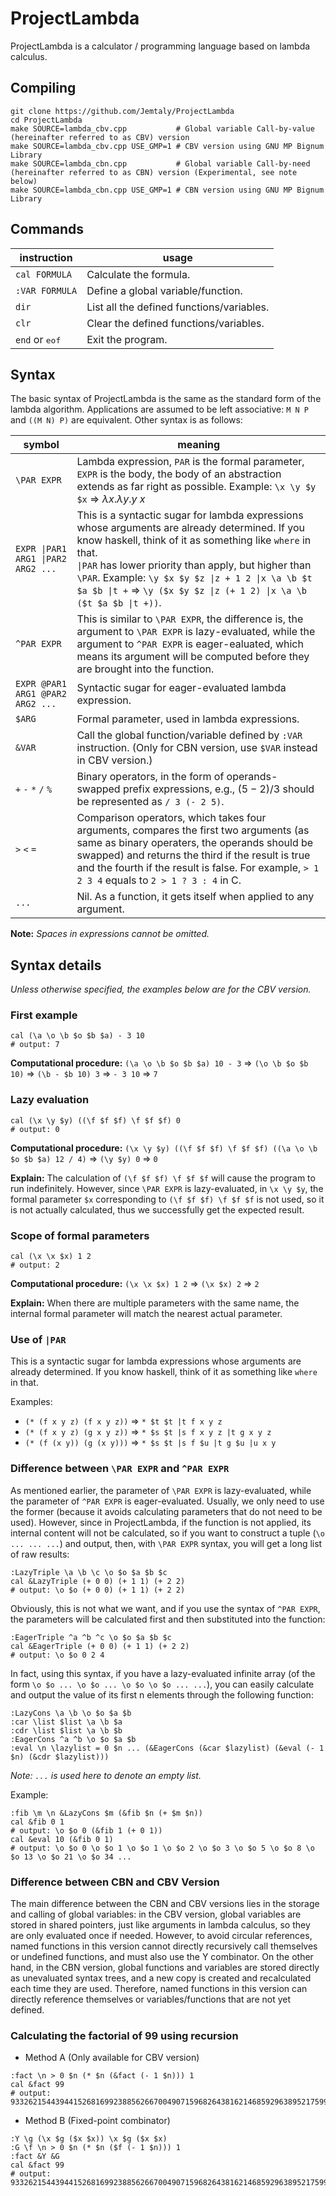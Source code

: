 # ProjectLambda

ProjectLambda is a calculator / programming language based on lambda calculus.

## Compiling

```
git clone https://github.com/Jemtaly/ProjectLambda
cd ProjectLambda
make SOURCE=lambda_cbv.cpp           # Global variable Call-by-value (hereinafter referred to as CBV) version
make SOURCE=lambda_cbv.cpp USE_GMP=1 # CBV version using GNU MP Bignum Library
make SOURCE=lambda_cbn.cpp           # Global variable Call-by-need (hereinafter referred to as CBN) version (Experimental, see note below)
make SOURCE=lambda_cbn.cpp USE_GMP=1 # CBN version using GNU MP Bignum Library
```

## Commands

| instruction | usage |
| --- | --- |
| `cal FORMULA` | Calculate the formula. |
| `:VAR FORMULA` | Define a global variable/function. |
| `dir` | List all the defined functions/variables. |
| `clr` | Clear the defined functions/variables. |
| `end` or <kbd>eof</kbd> | Exit the program. |

## Syntax

The basic syntax of ProjectLambda is the same as the standard form of the lambda algorithm. Applications are assumed to be left associative: `M N P` and `((M N) P)` are equivalent. Other syntax is as follows:

| symbol | meaning |
| --- | --- |
| `\PAR EXPR` | Lambda expression, `PAR` is the formal parameter, `EXPR` is the body, the body of an abstraction extends as far right as possible. Example: `\x \y $y $x` => $\lambda x.\lambda y.y\ x$ |
| `EXPR \|PAR1 ARG1 \|PAR2 ARG2 ...` | This is a syntactic sugar for lambda expressions whose arguments are already determined. If you know haskell, think of it as something like `where` in that. <br/>`\|PAR` has lower priority than apply, but higher than `\PAR`. Example: `\y $x $y $z \|z + 1 2 \|x \a \b $t $a $b \|t +` => `\y ($x $y $z \|z (+ 1 2) \|x \a \b ($t $a $b \|t +))`. |
| `^PAR EXPR` | This is similar to `\PAR EXPR`, the difference is, the argument to `\PAR EXPR` is lazy-evaluated, while the argument to `^PAR EXPR` is eager-ealuated, which means its argument will be computed before they are brought into the function. |
|  `EXPR @PAR1 ARG1 @PAR2 ARG2 ...` | Syntactic sugar for eager-evaluated lambda expression. |
| `$ARG` | Formal parameter, used in lambda expressions. |
| `&VAR` | Call the global function/variable defined by `:VAR` instruction. (Only for CBN version, use `$VAR` instead in CBV version.) |
| `+` `-` `*` `/` `%` | Binary operators, in the form of operands-swapped prefix expressions, e.g., $(5-2)/3$ should be represented as `/ 3 (- 2 5)`. |
| `>` `<` `=` | Comparison operators, which takes four arguments, compares the first two arguments (as same as binary operaters, the operands should be swapped) and returns the third if the result is true and the fourth if the result is false. For example, `> 1 2 3 4` equals to `2 > 1 ? 3 : 4` in C. |
| `...` | Nil. As a function, it gets itself when applied to any argument. |

**Note:** *Spaces in expressions cannot be omitted.*

## Syntax details

*Unless otherwise specified, the examples below are for the CBV version.*

### First example

```
cal (\a \o \b $o $b $a) - 3 10
# output: 7
```

**Computational procedure:** `(\a \o \b $o $b $a) 10 - 3` => `(\o \b $o $b 10)` => `(\b - $b 10) 3` => `- 3 10` => `7`

### Lazy evaluation

```
cal (\x \y $y) ((\f $f $f) \f $f $f) 0
# output: 0
```

**Computational procedure:** `(\x \y $y) ((\f $f $f) \f $f $f) ((\a \o \b $o $b $a) 12 / 4)` => `(\y $y) 0` => `0`

**Explain:** The calculation of `(\f $f $f) \f $f $f` will cause the program to run indefinitely. However, since `\PAR EXPR` is lazy-evaluated, in `\x \y $y`, the formal parameter `$x` corresponding to `(\f $f $f) \f $f $f` is not used, so it is not actually calculated, thus we successfully get the expected result.

### Scope of formal parameters

```
cal (\x \x $x) 1 2
# output: 2
```

**Computational procedure:** `(\x \x $x) 1 2` => `(\x $x) 2` => `2`

**Explain:** When there are multiple parameters with the same name, the internal formal parameter will match the nearest actual parameter.

### Use of `|PAR`

This is a syntactic sugar for lambda expressions whose arguments are already determined. If you know haskell, think of it as something like `where` in that.

Examples:

- `(* (f x y z) (f x y z))` => `* $t $t |t f x y z`
- `(* (f x y z) (g x y z))` => `* $s $t |s f x y z |t g x y z`
- `(* (f (x y)) (g (x y)))` => `* $s $t |s f $u |t g $u |u x y`

### Difference between `\PAR EXPR` and `^PAR EXPR`

As mentioned earlier, the parameter of `\PAR EXPR` is lazy-evaluated, while the parameter of `^PAR EXPR` is eager-evaluated. Usually, we only need to use the former (because it avoids calculating parameters that do not need to be used). However, since in ProjectLambda, if the function is not applied, its internal content will not be calculated, so if you want to construct a tuple (`\o ... ... ...`) and output, then, with `\PAR EXPR` syntax, you will get a long list of raw results:

```
:LazyTriple \a \b \c \o $o $a $b $c
cal &LazyTriple (+ 0 0) (+ 1 1) (+ 2 2)
# output: \o $o (+ 0 0) (+ 1 1) (+ 2 2)
```

Obviously, this is not what we want, and if you use the syntax of `^PAR EXPR`, the parameters will be calculated first and then substituted into the function:

```
:EagerTriple ^a ^b ^c \o $o $a $b $c
cal &EagerTriple (+ 0 0) (+ 1 1) (+ 2 2)
# output: \o $o 0 2 4
```

In fact, using this syntax, if you have a lazy-evaluated infinite array (of the form `\o $o ... \o $o ... \o $o \o $o ... ...`), you can easily calculate and output the value of its first n elements through the following function:

```
:LazyCons \a \b \o $o $a $b
:car \list $list \a \b $a
:cdr \list $list \a \b $b
:EagerCons ^a ^b \o $o $a $b
:eval \n \lazylist = 0 $n ... (&EagerCons (&car $lazylist) (&eval (- 1 $n) (&cdr $lazylist)))
```

*Note: `...` is used here to denote an empty list.*

Example:

```
:fib \m \n &LazyCons $m (&fib $n (+ $m $n))
cal &fib 0 1
# output: \o $o 0 (&fib 1 (+ 0 1))
cal &eval 10 (&fib 0 1)
# output: \o $o 0 \o $o 1 \o $o 1 \o $o 2 \o $o 3 \o $o 5 \o $o 8 \o $o 13 \o $o 21 \o $o 34 ...
```

### Difference between CBN and CBV Version

The main difference between the CBN and CBV versions lies in the storage and calling of global variables: in the CBV version, global variables are stored in shared pointers, just like arguments in lambda calculus, so they are only evaluated once if needed. However, to avoid circular references, named functions in this version cannot directly recursively call themselves or undefined functions, and must also use the Y combinator. On the other hand, in the CBN version, global functions and variables are stored directly as unevaluated syntax trees, and a new copy is created and recalculated each time they are used. Therefore, named functions in this version can directly reference themselves or variables/functions that are not yet defined.

### Calculating the factorial of 99 using recursion

- Method A (Only available for CBV version)

```
:fact \n > 0 $n (* $n (&fact (- 1 $n))) 1
cal &fact 99
# output: 933262154439441526816992388562667004907159682643816214685929638952175999932299156089414639761565182862536979208272237582511852109168640000000000000000000000
```

- Method B (Fixed-point combinator)

```
:Y \g (\x $g ($x $x)) \x $g ($x $x)
:G \f \n > 0 $n (* $n ($f (- 1 $n))) 1
:fact &Y &G
cal &fact 99
# output: 933262154439441526816992388562667004907159682643816214685929638952175999932299156089414639761565182862536979208272237582511852109168640000000000000000000000
```
